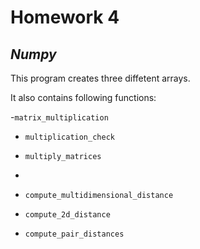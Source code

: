 # Homework 4
## _Numpy_

This program creates three diffetent arrays.

It also contains following functions:

-`matrix_multiplication`

- `multiplication_check`

- `multiply_matrices`
- 
- `compute_multidimensional_distance`

- `compute_2d_distance`

- `compute_pair_distances`






